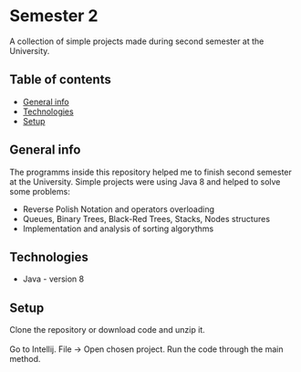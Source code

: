 # Semester 2
A collection of simple projects made during second semester at the University.

## Table of contents
* [General info](#general-info)
* [Technologies](#technologies)
* [Setup](#setup)

## General info
The programms inside this repository helped me to finish second semester at the University. Simple projects were using Java 8 and helped to solve some problems:
- Reverse Polish Notation and operators overloading
- Queues, Binary Trees, Black-Red Trees, Stacks, Nodes structures
- Implementation and analysis of sorting algorythms

## Technologies
* Java - version 8

## Setup
Clone the repository or download code and unzip it.
<br></br>
Go to Intellij. File -> Open chosen project. Run the code through the main method.
